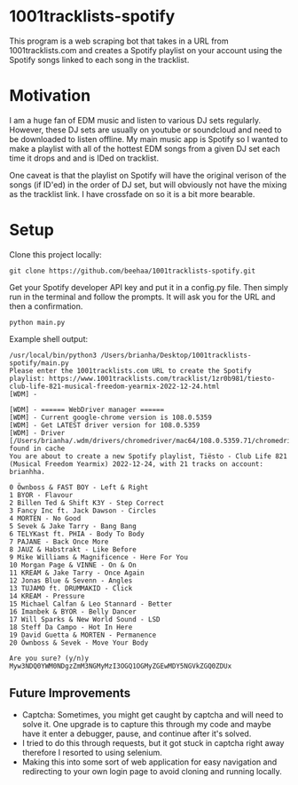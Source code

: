 # 1001tracklists-spotify

This program is a web scraping bot that takes in a URL from 1001tracklists.com and creates a Spotify playlist on your account using the Spotify songs linked to each song in the tracklist. 

# Motivation

I am a huge fan of EDM music and listen to various DJ sets regularly. However, these DJ sets are usually on youtube or soundcloud and need to be downloaded to listen offline. My main music app is Spotify so I wanted to make a playlist with all of the hottest EDM songs from a given DJ set each time it drops and and is IDed on tracklist.

One caveat is that the playlist on Spotify will have the original verison of the songs (if ID'ed) in the order of DJ set, but will obviously not have the mixing as the tracklist link. I have crossfade on so it is a bit more bearable. 

# Setup 

Clone this project locally:
```
git clone https://github.com/beehaa/1001tracklists-spotify.git
```

Get your Spotify developer API key and put it in a config.py file. Then simply run in the terminal and follow the prompts. It will ask you for the URL and then a confirmation. 

```
python main.py
``` 

Example shell output: 


```
/usr/local/bin/python3 /Users/brianha/Desktop/1001tracklists-spotify/main.py
Please enter the 1001tracklists.com URL to create the Spotify playlist: https://www.1001tracklists.com/tracklist/1zr0b981/tiesto-club-life-821-musical-freedom-yearmix-2022-12-24.html
[WDM] - 

[WDM] - ====== WebDriver manager ======
[WDM] - Current google-chrome version is 108.0.5359
[WDM] - Get LATEST driver version for 108.0.5359
[WDM] - Driver [/Users/brianha/.wdm/drivers/chromedriver/mac64/108.0.5359.71/chromedriver] found in cache
You are about to create a new Spotify playlist, Tiësto - Club Life 821 (Musical Freedom Yearmix) 2022-12-24, with 21 tracks on account: brianhha.

0 Öwnboss & FAST BOY - Left & Right
1 BYOR - Flavour
2 Billen Ted & Shift K3Y - Step Correct
3 Fancy Inc ft. Jack Dawson - Circles
4 MORTEN - No Good
5 Sevek & Jake Tarry - Bang Bang
6 TELYKast ft. PHIA - Body To Body
7 PAJANE - Back Once More
8 JAUZ & Habstrakt - Like Before
9 Mike Williams & Magnificence - Here For You
10 Morgan Page & VINNE - On & On
11 KREAM & Jake Tarry - Once Again
12 Jonas Blue & Sevenn - Angles
13 TUJAMO ft. DRUMMAKID - Click
14 KREAM - Pressure
15 Michael Calfan & Leo Stannard - Better
16 Imanbek & BYOR - Belly Dancer
17 Will Sparks & New World Sound - LSD
18 Steff Da Campo - Hot In Here
19 David Guetta & MORTEN - Permanence
20 Öwnboss & Sevek - Move Your Body

Are you sure? (y/n)y
Myw3NDQ0YWM0NDgzZmM3NGMyMzI3OGQ1OGMyZGEwMDY5NGVkZGQ0ZDUx
```

## Future Improvements

* Captcha: Sometimes, you might get caught by captcha and will need to solve it. One upgrade is to capture this through my code and maybe have it enter a debugger, pause, and continue after it's solved.  
* I tried to do this through requests, but it got stuck in captcha right away therefore I resorted to using selenium.   
* Making this into some sort of web application for easy navigation and redirecting to your own login page to avoid cloning and running locally. 